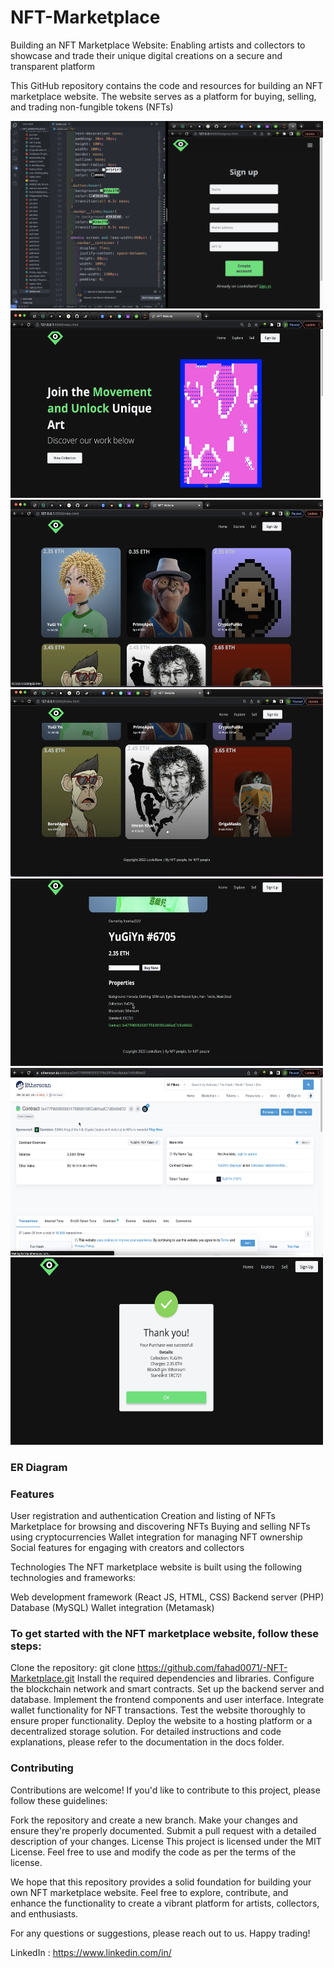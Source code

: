 # NFT-Marketplace
Building an NFT Marketplace Website: Enabling artists and collectors to showcase and trade their unique digital creations on a secure and transparent platform


This GitHub repository contains the code and resources for building an NFT marketplace website. The website serves as a platform for buying, selling, and trading non-fungible tokens (NFTs)


<img src="s2.png" width="500" height="300">
<img src="s3.png" width="500" height="300">
<img src="s4.png" width="500" height="300">
<img src="s5.png" width="500" height="300">
<img src="s6.png" width="500" height="300">
<img src="s7.png" width="500" height="300">
<img src="s8.png" width="500" height="300">

### ER Diagram

### Features
User registration and authentication
Creation and listing of NFTs
Marketplace for browsing and discovering NFTs
Buying and selling NFTs using cryptocurrencies
Wallet integration for managing NFT ownership
Social features for engaging with creators and collectors

Technologies
The NFT marketplace website is built using the following technologies and frameworks:

Web development framework (React JS, HTML, CSS)
Backend server (PHP)
Database (MySQL)
Wallet integration (Metamask)

### To get started with the NFT marketplace website, follow these steps:

Clone the repository: git clone https://github.com/fahad0071/-NFT-Marketplace.git
Install the required dependencies and libraries.
Configure the blockchain network and smart contracts.
Set up the backend server and database.
Implement the frontend components and user interface.
Integrate wallet functionality for NFT transactions.
Test the website thoroughly to ensure proper functionality.
Deploy the website to a hosting platform or a decentralized storage solution.
For detailed instructions and code explanations, please refer to the documentation in the docs folder.

### Contributing
Contributions are welcome! If you'd like to contribute to this project, please follow these guidelines:

Fork the repository and create a new branch.
Make your changes and ensure they're properly documented.
Submit a pull request with a detailed description of your changes.
License
This project is licensed under the MIT License. Feel free to use and modify the code as per the terms of the license.

We hope that this repository provides a solid foundation for building your own NFT marketplace website. Feel free to explore, contribute, and enhance the functionality to create a vibrant platform for artists, collectors, and enthusiasts.

For any questions or suggestions, please reach out to us. Happy trading!

LinkedIn : https://www.linkedin.com/in/

